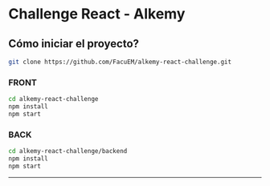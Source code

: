 # Challenge React - Alkemy

## Cómo iniciar el proyecto?

```bash
git clone https://github.com/FacuEM/alkemy-react-challenge.git
```

### FRONT

```bash
cd alkemy-react-challenge
npm install
npm start
```

### BACK

```bash
cd alkemy-react-challenge/backend
npm install
npm start
```

---
